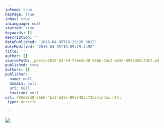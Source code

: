 ```yaml
---
inFeed: true
hasPage: true
inNav: true
inLanguage: null
starred: true
keywords: []
description: ''
datePublished: '2016-04-05T18:20:26.901Z'
dateModified: '2016-04-05T16:59:19.349Z'
title: ''
author: []
sourcePath: _posts/2016-03-29-798e3bd8-56b6-4bc2-b336-8907485c73b7.md
published: true
authors: []
publisher:
  name: null
  domain: null
  url: null
  favicon: null
url: 798e3bd8-56b6-4bc2-b336-8907485c73b7/index.html
_type: Article

---
```

![](https://the-grid-user-content.s3-us-west-2.amazonaws.com/b436ffae-208a-45f8-9e9a-b5c62bfb3e52.png)